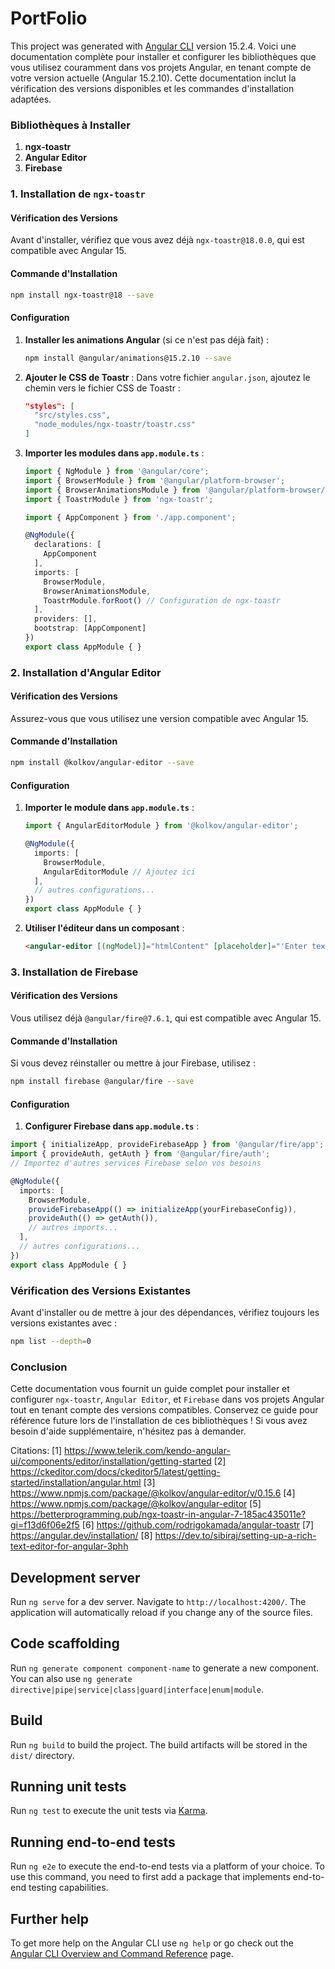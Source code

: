 # PortFolio

This project was generated with [Angular CLI](https://github.com/angular/angular-cli) version 15.2.4.
Voici une documentation complète pour installer et configurer les bibliothèques que vous utilisez couramment dans vos projets Angular, en tenant compte de votre version actuelle (Angular 15.2.10). Cette documentation inclut la vérification des versions disponibles et les commandes d'installation adaptées.

### Bibliothèques à Installer

1. **ngx-toastr**
2. **Angular Editor**
3. **Firebase**

### 1. Installation de `ngx-toastr`

#### Vérification des Versions

Avant d'installer, vérifiez que vous avez déjà `ngx-toastr@18.0.0`, qui est compatible avec Angular 15.

#### Commande d'Installation

```bash
npm install ngx-toastr@18 --save
```

#### Configuration

1. **Installer les animations Angular** (si ce n'est pas déjà fait) :
   ```bash
   npm install @angular/animations@15.2.10 --save
   ```

2. **Ajouter le CSS de Toastr** :
   Dans votre fichier `angular.json`, ajoutez le chemin vers le fichier CSS de Toastr :
   ```json
   "styles": [
     "src/styles.css",
     "node_modules/ngx-toastr/toastr.css"
   ]
   ```

3. **Importer les modules dans `app.module.ts`** :
   ```typescript
   import { NgModule } from '@angular/core';
   import { BrowserModule } from '@angular/platform-browser';
   import { BrowserAnimationsModule } from '@angular/platform-browser/animations';
   import { ToastrModule } from 'ngx-toastr';

   import { AppComponent } from './app.component';

   @NgModule({
     declarations: [
       AppComponent
     ],
     imports: [
       BrowserModule,
       BrowserAnimationsModule,
       ToastrModule.forRoot() // Configuration de ngx-toastr
     ],
     providers: [],
     bootstrap: [AppComponent]
   })
   export class AppModule { }
   ```

### 2. Installation d'Angular Editor

#### Vérification des Versions

Assurez-vous que vous utilisez une version compatible avec Angular 15.

#### Commande d'Installation

```bash
npm install @kolkov/angular-editor --save
```

#### Configuration

1. **Importer le module dans `app.module.ts`** :
   ```typescript
   import { AngularEditorModule } from '@kolkov/angular-editor';

   @NgModule({
     imports: [
       BrowserModule,
       AngularEditorModule // Ajoutez ici
     ],
     // autres configurations...
   })
   export class AppModule { }
   ```

2. **Utiliser l'éditeur dans un composant** :
   ```html
   <angular-editor [(ngModel)]="htmlContent" [placeholder]="'Enter text here...'"></angular-editor>
   ```

### 3. Installation de Firebase

#### Vérification des Versions

Vous utilisez déjà `@angular/fire@7.6.1`, qui est compatible avec Angular 15.

#### Commande d'Installation

Si vous devez réinstaller ou mettre à jour Firebase, utilisez :

```bash
npm install firebase @angular/fire --save
```

#### Configuration

1. **Configurer Firebase dans `app.module.ts`** :
   
```typescript
import { initializeApp, provideFirebaseApp } from '@angular/fire/app';
import { provideAuth, getAuth } from '@angular/fire/auth';
// Importez d'autres services Firebase selon vos besoins

@NgModule({
  imports: [
    BrowserModule,
    provideFirebaseApp(() => initializeApp(yourFirebaseConfig)),
    provideAuth(() => getAuth()),
    // autres imports...
  ],
  // autres configurations...
})
export class AppModule { }
```

### Vérification des Versions Existantes

Avant d'installer ou de mettre à jour des dépendances, vérifiez toujours les versions existantes avec :

```bash
npm list --depth=0
```

### Conclusion

Cette documentation vous fournit un guide complet pour installer et configurer `ngx-toastr`, `Angular Editor`, et `Firebase` dans vos projets Angular tout en tenant compte des versions compatibles. Conservez ce guide pour référence future lors de l'installation de ces bibliothèques ! Si vous avez besoin d'aide supplémentaire, n'hésitez pas à demander.

Citations:
[1] https://www.telerik.com/kendo-angular-ui/components/editor/installation/getting-started
[2] https://ckeditor.com/docs/ckeditor5/latest/getting-started/installation/angular.html
[3] https://www.npmjs.com/package/@kolkov/angular-editor/v/0.15.6
[4] https://www.npmjs.com/package/@kolkov/angular-editor
[5] https://betterprogramming.pub/ngx-toastr-in-angular-7-185ac435011e?gi=f13d6f06e2f5
[6] https://github.com/rodrigokamada/angular-toastr
[7] https://angular.dev/installation/
[8] https://dev.to/sibiraj/setting-up-a-rich-text-editor-for-angular-3phh



## Development server

Run `ng serve` for a dev server. Navigate to `http://localhost:4200/`. The application will automatically reload if you change any of the source files.

## Code scaffolding

Run `ng generate component component-name` to generate a new component. You can also use `ng generate directive|pipe|service|class|guard|interface|enum|module`.

## Build

Run `ng build` to build the project. The build artifacts will be stored in the `dist/` directory.

## Running unit tests

Run `ng test` to execute the unit tests via [Karma](https://karma-runner.github.io).

## Running end-to-end tests

Run `ng e2e` to execute the end-to-end tests via a platform of your choice. To use this command, you need to first add a package that implements end-to-end testing capabilities.

## Further help

To get more help on the Angular CLI use `ng help` or go check out the [Angular CLI Overview and Command Reference](https://angular.io/cli) page.
